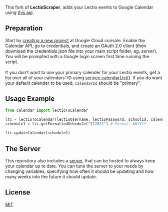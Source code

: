This fork of **LectioScraper**, adds your Lectio events to Google Calendar using [this api](https://developers.google.com/calendar/api).

## Preparation
Start by [creating a new project](https://console.cloud.google.com/projectcreate) at Google Cloud console. Enable the Calendar API, go to credentials, and create an OAuth 2.0 client (then download the credentials.json file into your main script folder, eg. *server*). You will be prompted with a Google login screen first time running the script.<br><br>
If you don't want to use your primary calender for your Lectio events, get a list over all of your calendars' ID using [service.calendarList()](https://developers.google.com/calendar/api/v3/reference/calendarList/list). If you do want your default calender to be used, ```calendarId``` should be "primary".



## Usage Example

```python
from calendar import lectioToCalendar

ltc = lectioToCalendar(lectioUsername, lectioPassword, schoolId, calendarId)
schedule1 = ltc.getFormattedSchedule("512022") # Format: WWYYYY

ltc.updateCalendar(schedule1)
```

## The Server
This repository also includes a [server](/server/), that can be hosted to always keep your calendar up to date. You can tune the server to your needs by changing variables, specifying how often it should be updating and how many weeks into the future it should update.

## License
[MIT](https://choosealicense.com/licenses/mit/)
